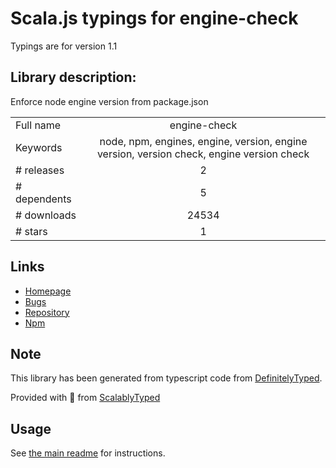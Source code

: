 
# Scala.js typings for engine-check

Typings are for version 1.1

## Library description:
Enforce node engine version from package.json

|                    |                 |
| ------------------ | :-------------: |
| Full name          | engine-check |
| Keywords           | node, npm, engines, engine, version, engine version, version check, engine version check |
| # releases         | 2 |
| # dependents       | 5 |
| # downloads        | 24534 |
| # stars            | 1 |

## Links
- [Homepage](https://github.com/ppvg/node-engine-check#readme)
- [Bugs](https://github.com/ppvg/node-engine-check/issues)
- [Repository](https://github.com/ppvg/node-engine-check)
- [Npm](https://www.npmjs.com/package/engine-check)
    


## Note
This library has been generated from typescript code from [DefinitelyTyped](https://definitelytyped.org).

Provided with :purple_heart: from [ScalablyTyped](https://github.com/oyvindberg/ScalablyTyped)

## Usage
See [the main readme](../../readme.md) for instructions.


